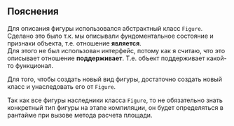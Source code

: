 ﻿## Пояснения

Для описания фигуры использовался абстрактный класс `Figure`.  
Сделано это было т.к. мы описывали фундоментальное состояние и признаки объекта, 
т.е. отношение **является**.  
Для этого не был использован интерфейс, потому как я считаю, 
что это описывает отношение **поддерживает**. Т.е. объект поддерживает какой-то функционал.  

Для того, чтобы создать новый вид фигуры, достаточно создать новый класс и унаследовать его от `Figure`.  

Так как все фигуры наследники класса `Figure`, то не обязательно знать конкретный тип фигуры на этапе компиляции, 
он будет определяться в рантайме при вызове метода расчета площади.